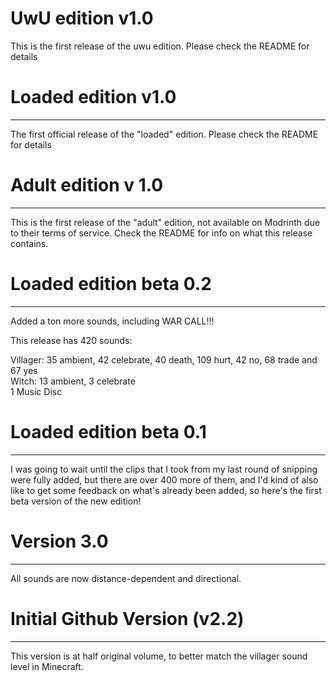 # UwU edition v1.0
This is the first release of the uwu edition. Please check the README for details

# Loaded edition v1.0
---
The first official release of the "loaded" edition. Please check the README for details

# Adult edition v 1.0
---
This is the first release of the "adult" edition, not available on Modrinth due to their terms of service. Check the README for info on what this release contains.

# Loaded edition beta 0.2
---
Added a ton more sounds, including WAR CALL!!!

This release has 420 sounds:

Villager: 35 ambient, 42 celebrate, 40 death, 109 hurt, 42 no, 68 trade and 67 yes  
Witch: 13 ambient, 3 celebrate  
1 Music Disc

# Loaded edition beta 0.1
---
I was going to wait until the clips that I took from my last round of snipping were fully added, but there are over 400 more of them, and I'd kind of also like to get some feedback on what's already been added, so here's the first beta version of the new edition!

# Version 3.0
---
All sounds are now distance-dependent and directional.

# Initial Github Version (v2.2)
---
This version is at half original volume, to better match the villager sound level in Minecraft.